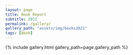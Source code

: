 ```yaml
---
layout: page
title: Book Report
subtitle: 2021
permalink: /gallery/
gallery_path: "assets/img/books2021"
tags: [Book]
---
```


{% include gallery.html gallery_path=page.gallery_path %}
